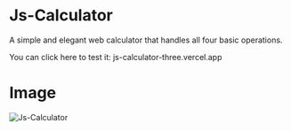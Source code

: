 # Js-Calculator

A simple and elegant web calculator that handles all four basic operations.

You can click here to test it: js-calculator-three.vercel.app

# Image

![Js-Calculator](https://user-images.githubusercontent.com/52524728/190718828-6103242c-70c7-4573-96f0-7a4098a08302.png)
